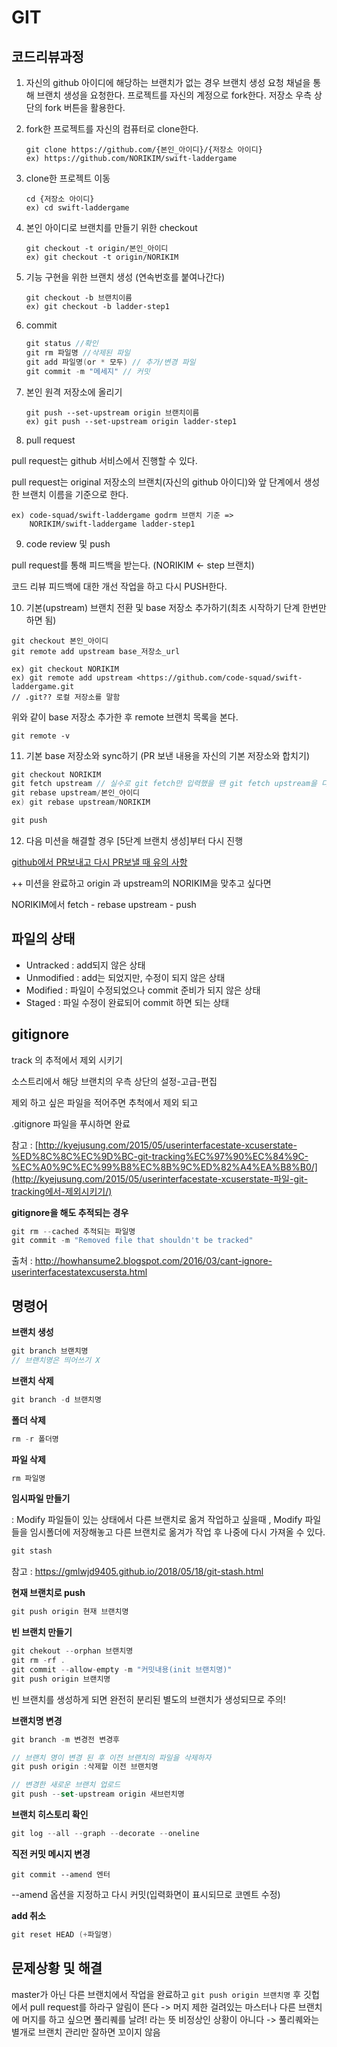 # GIT



## 코드리뷰과정

1. 자신의 github 아이디에 해당하는 브랜치가 없는 경우 브랜치 생성 요청 채널을 통해 브랜치 생성을 요청한다. 프로젝트를 자신의 계정으로 fork한다. 저장소 우측 상단의 fork 버튼을 활용한다.

2. fork한 프로젝트를 자신의 컴퓨터로 clone한다.

   ```
   git clone https://github.com/{본인_아이디}/{저장소 아이디} 
   ex) https://github.com/NORIKIM/swift-laddergame
   ```

3. clone한 프로젝트 이동

   ```
   cd {저장소 아이디}
   ex) cd swift-laddergame
   ```

4. 본인 아이디로 브랜치를 만들기 위한 checkout

   ```
   git checkout -t origin/본인_아이디
   ex) git checkout -t origin/NORIKIM
   ```

5. 기능 구현을 위한 브랜치 생성 (연속번호를 붙여나간다)

   ```
   git checkout -b 브랜치이름
   ex) git checkout -b ladder-step1
   ```

6. commit

   ```swift
   git status //확인
   git rm 파일명 //삭제된 파일
   git add 파일명(or * 모두) // 추가/변경 파일
   git commit -m "메세지" // 커밋
   ```

7. 본인 원격 저장소에 올리기

   ```
   git push --set-upstream origin 브랜치이름
   ex) git push --set-upstream origin ladder-step1
   ```

8. pull request

pull request는 github 서비스에서 진행할 수 있다.

pull request는 original 저장소의 브랜치(자신의 github 아이디)와 앞 단계에서 생성한 브랜치 이름을 기준으로 한다.

```
ex) code-squad/swift-laddergame godrm 브랜치 기준 =>
    NORIKIM/swift-laddergame ladder-step1
```

9. code review 및 push

pull request를 통해 피드백을 받는다. (NORIKIM ← step 브랜치)

코드 리뷰 피드백에 대한 개선 작업을 하고 다시 PUSH한다.

10. 기본(upstream) 브랜치 전환 및 base 저장소 추가하기(최초 시작하기 단계 한번만 하면 됨)

```
git checkout 본인_아이디
git remote add upstream base_저장소_url

ex) git checkout NORIKIM
ex) git remote add upstream <https://github.com/code-squad/swift-laddergame.git
// .git?? 로컬 저장소를 말함
```

위와 같이 base 저장소 추가한 후 remote 브랜치 목록을 본다.

```
git remote -v
```

11. 기본 base 저장소와 sync하기 (PR 보낸 내용을 자신의 기본 저장소와 합치기)

```swift
git checkout NORIKIM
git fetch upstream // 실수로 git fetch만 입력했을 땐 git fetch upstream을 다시 입력해주면 됨
git rebase upstream/본인_아이디
ex) git rebase upstream/NORIKIM

git push
```

12. 다음 미션을 해결할 경우 [5단계 브랜치 생성]부터 다시 진행

[github에서 PR보내고 다시 PR보낼 때 유의 사항](https://youtu.be/CbLNbCUsh5c)

++ 미션을 완료하고 origin 과 upstream의 NORIKIM을 맞추고 싶다면

NORIKIM에서  fetch - rebase upstream -  push

## 파일의 상태

- Untracked : add되지 않은 상태
- Unmodified : add는 되었지만, 수정이 되지 않은 상태
- Modified : 파일이 수정되었으나 commit 준비가 되지 않은 상태
- Staged : 파일 수정이 완료되어 commit 하면 되는 상태

## gitignore

track 의 추적에서 제외 시키기

소스트리에서 해당 브랜치의 우측 상단의 설정-고급-편집

제외 하고 싶은 파일을 적어주면 추척에서 제외 되고

.gitignore 파일을 푸시하면 완료

참고 : [http://kyejusung.com/2015/05/userinterfacestate-xcuserstate-%ED%8C%8C%EC%9D%BC-git-tracking%EC%97%90%EC%84%9C-%EC%A0%9C%EC%99%B8%EC%8B%9C%ED%82%A4%EA%B8%B0/](http://kyejusung.com/2015/05/userinterfacestate-xcuserstate-파일-git-tracking에서-제외시키기/)



**gitignore을 해도 추적되는 경우**

```swift
git rm --cached 추적되는 파일명
git commit -m "Removed file that shouldn't be tracked"
```

출처 : http://howhansume2.blogspot.com/2016/03/cant-ignore-userinterfacestatexcusersta.html



## 명령어

**브랜치 생성**

```swift
git branch 브랜치명
// 브랜치명은 띄어쓰기 X
```

**브랜치 삭제**

```swift
git branch -d 브랜치명
```

**폴더 삭제**

```swift
rm -r 폴더명
```

**파일 삭제**

```swift
rm 파일명
```

**임시파일 만들기**

: Modify 파일들이 있는 상태에서 다른 브랜치로 옮겨 작업하고 싶을때 , Modify 파일들을 임시폴더에 저장해놓고 다른 브랜치로 옮겨가 작업 후 나중에 다시 가져올 수 있다.

```swift
git stash
```

참고 : https://gmlwjd9405.github.io/2018/05/18/git-stash.html

**현재 브랜치로 push**

```swift
git push origin 현재 브랜치명
```

**빈 브랜치 만들기**

```swift
git chekout --orphan 브랜치명
git rm -rf .
git commit --allow-empty -m "커밋내용(init 브랜치명)"
git push origin 브랜치명
```

빈 브랜치를 생성하게 되면 완전히 분리된 별도의 브랜치가 생성되므로 주의!

**브랜치명 변경**

```swift
git branch -m 변경전 변경후

// 브랜치 명이 변경 된 후 이전 브랜치의 파일을 삭제하자
git push origin :삭제할 이전 브랜치명

// 변경한 새로운 브랜치 업로드
git push --set-upstream origin 새브런치명
```

**브랜치 히스토리 확인**

```swift
git log --all --graph --decorate --oneline
```

**직전 커밋 메시지 변경**

```
git commit --amend 엔터
```

--amend 옵션을 지정하고 다시 커밋(입력화면이 표시되므로 코멘트 수정)

**add 취소**

```swift
git reset HEAD (+파일명)
```

## 문제상황 및 해결

master가 아닌 다른 브랜치에서 작업을 완료하고 `git push origin 브랜치명` 후 깃헙에서 pull request를 하라구 알림이 뜬다 -> 머지 제한 걸려있는 마스터나 다른 브랜치에 머지를 하고 싶으면 풀리퀘를 날려! 라는 뜻 비정상인 상황이 아니다 -> 풀리퀘와는 별개로 브랜치 관리만 잘하면 꼬이지 않음


